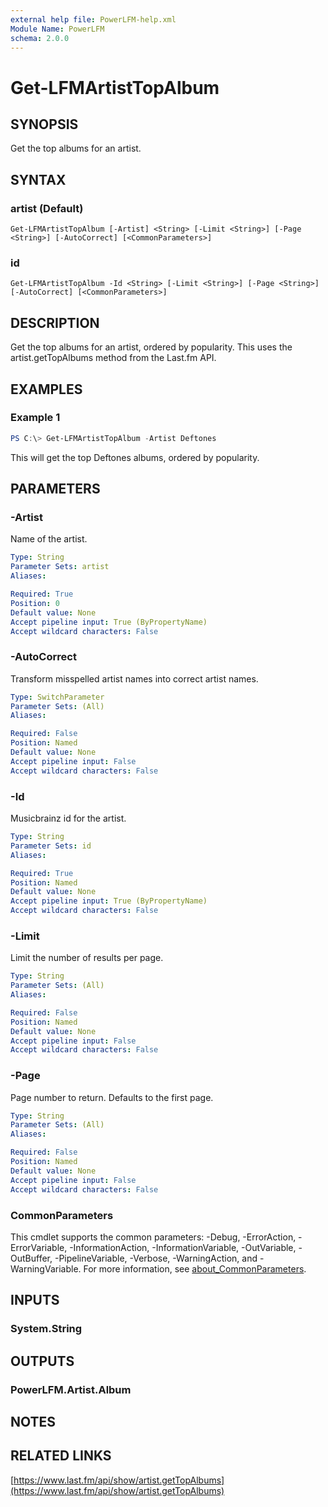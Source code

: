 ```yaml
---
external help file: PowerLFM-help.xml
Module Name: PowerLFM
schema: 2.0.0
---
```


# Get-LFMArtistTopAlbum

## SYNOPSIS
Get the top albums for an artist.

## SYNTAX

### artist (Default)
```
Get-LFMArtistTopAlbum [-Artist] <String> [-Limit <String>] [-Page <String>] [-AutoCorrect] [<CommonParameters>]
```

### id
```
Get-LFMArtistTopAlbum -Id <String> [-Limit <String>] [-Page <String>] [-AutoCorrect] [<CommonParameters>]
```

## DESCRIPTION
Get the top albums for an artist, ordered by popularity. This uses the artist.getTopAlbums method from the Last.fm API.

## EXAMPLES

### Example 1
```powershell
PS C:\> Get-LFMArtistTopAlbum -Artist Deftones
```

This will get the top Deftones albums, ordered by popularity.

## PARAMETERS

### -Artist
Name of the artist.

```yaml
Type: String
Parameter Sets: artist
Aliases:

Required: True
Position: 0
Default value: None
Accept pipeline input: True (ByPropertyName)
Accept wildcard characters: False
```

### -AutoCorrect
Transform misspelled artist names into correct artist names.

```yaml
Type: SwitchParameter
Parameter Sets: (All)
Aliases:

Required: False
Position: Named
Default value: None
Accept pipeline input: False
Accept wildcard characters: False
```

### -Id
Musicbrainz id for the artist.

```yaml
Type: String
Parameter Sets: id
Aliases:

Required: True
Position: Named
Default value: None
Accept pipeline input: True (ByPropertyName)
Accept wildcard characters: False
```

### -Limit
Limit the number of results per page.

```yaml
Type: String
Parameter Sets: (All)
Aliases:

Required: False
Position: Named
Default value: None
Accept pipeline input: False
Accept wildcard characters: False
```

### -Page
Page number to return. Defaults to the first page.

```yaml
Type: String
Parameter Sets: (All)
Aliases:

Required: False
Position: Named
Default value: None
Accept pipeline input: False
Accept wildcard characters: False
```

### CommonParameters
This cmdlet supports the common parameters: -Debug, -ErrorAction, -ErrorVariable, -InformationAction, -InformationVariable, -OutVariable, -OutBuffer, -PipelineVariable, -Verbose, -WarningAction, and -WarningVariable. For more information, see [about_CommonParameters](http://go.microsoft.com/fwlink/?LinkID=113216).

## INPUTS

### System.String

## OUTPUTS

### PowerLFM.Artist.Album

## NOTES

## RELATED LINKS

[https://www.last.fm/api/show/artist.getTopAlbums](https://www.last.fm/api/show/artist.getTopAlbums)
